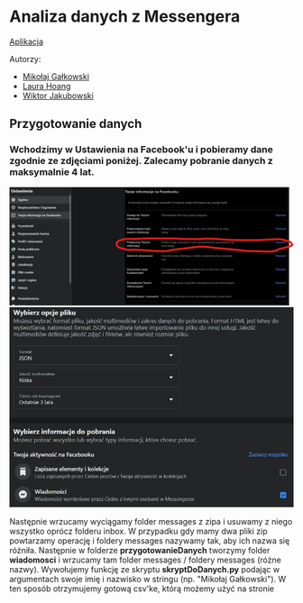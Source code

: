 # Analiza danych z Messengera

[Aplikacja](https://messenger-analysis.herokuapp.com/)

Autorzy:

- [Mikołaj Gałkowski](https://github.com/galkowskim)
- [Laura Hoang](https://github.com/hoanganhlinh)
- [Wiktor Jakubowski](https://github.com/WJakubowsk)



## Przygotowanie danych

### Wchodzimy w Ustawienia na Facebook'u i pobieramy dane zgodnie ze zdjęciami poniżej. Zalecamy pobranie danych z maksymalnie 4 lat.

![](zdjecia/z1.jpg)
![](zdjecia/z2.jpg)

Następnie wrzucamy wyciągamy folder messages z zipa i usuwamy z niego wszystko oprócz folderu inbox. W przypadku gdy mamy dwa pliki 
zip powtarzamy operację i foldery messages nazywamy tak, aby ich nazwa się różniła. Następnie w folderze **przygotowanieDanych** tworzymy 
folder **wiadomosci** i wrzucamy tam folder messages / foldery messages (różne nazwy). Wywołujemy funkcję ze skryptu **skryptDoDanych.py**
podając w argumentach swoje imię i nazwisko w stringu (np. "Mikołaj Gałkowski"). W ten sposób otrzymujemy gotową csv'ke, którą możemy użyć
na stronie []()
